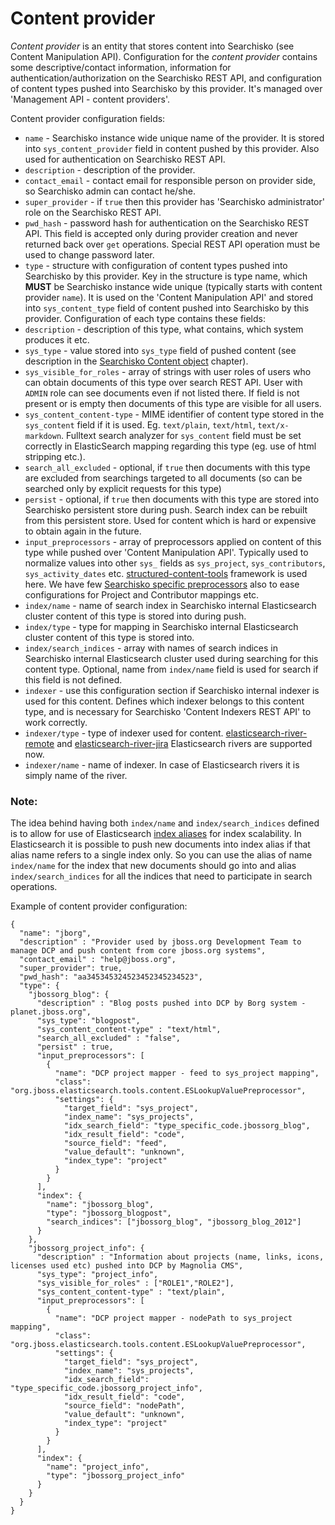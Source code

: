 Content provider
================

*Content provider* is an entity that stores content into Searchisko (see Content Manipulation API).
Configuration for the *content provider* contains some descriptive/contact information, information 
for authentication/authorization on the Searchisko REST API, and configuration of content types pushed 
into Searchisko by this provider.
It's managed over 'Management API - content providers'.

Content provider configuration fields:

* `name` - Searchisko instance wide unique name of the provider. It is stored into `sys_content_provider` field in content pushed by this provider. Also used for authentication on Searchisko REST API.
* `description` - description of the provider.
* `contact_email` - contact email for responsible person on provider side, so Searchisko admin can contact he/she.
* `super_provider` - if `true` then this provider has 'Searchisko administrator' role on the Searchisko REST API.
* `pwd_hash` - password hash for authentication on the Searchisko REST API. This field is accepted only during provider creation and never returned back over `get` operations. Special REST API operation must be used to change password later.  
* `type` - structure with configuration of content types pushed into Searchisko by this provider. Key in the structure is type name, which **MUST** be Searchisko instance wide unique (typically starts with content provider `name`). It is used on the 'Content Manipulation API' and stored into `sys_content_type` field of content pushed into Searchisko by this provider. Configuration of each type contains these fields:
 * `description` - description of this type, what contains, which system produces it etc.
 * `sys_type` - value stored into `sys_type` field of pushed content (see description in the [Searchisko Content object](../content/dcp_content_object.md) chapter).
 * `sys_visible_for_roles` - array of strings with user roles of users who can obtain documents of this type over search REST API. User with `ADMIN` role can see documents even if not listed there. If field is not present or is empty then documents of this type are visible for all users.
 * `sys_content_content-type` - MIME identifier of content type stored in the `sys_content` field if it is used. Eg. `text/plain`, `text/html`, `text/x-markdown`. Fulltext search analyzer for `sys_content` field must be set correctly in ElasticSearch mapping regarding this type (eg. use of html stripping etc.).
 * `search_all_excluded` - optional, if `true` then documents with this type are excluded from searchings targeted to all documents (so can be searched only by explicit requests for this type)
 * `persist` - optional, if `true` then documents with this type are stored into Searchisko persistent store during push. Search index can be rebuilt from this persistent store. Used for content which is hard or expensive to obtain again in the future.
 * `input_preprocessors` - array of preprocessors applied on content of this type while pushed over 'Content Manipulation API'. 
   Typically used to normalize values into other `sys_` fields as `sys_project`, `sys_contributors`, `sys_activity_dates` etc. [structured-content-tools](https://github.com/jbossorg/structured-content-tools) framework is used here. 
   We have few [Searchisko specific preprocessors](https://github.com/searchisko/searchisko/tree/master/api/src/main/java/org/searchisko/tools/content) also to 
   ease configurations for Project and Contributor mappings etc.
 * `index/name` - name of search index in Searchisko internal Elasticsearch cluster content of this type is stored into during push.  
 * `index/type` - type for mapping in Searchisko internal Elasticsearch cluster content of this type is stored into.
 * `index/search_indices` - array with names of search indices in Searchisko internal Elasticsearch cluster used during searching for this content type. Optional, name from `index/name` field is used for search if this field is not defined.
 * `indexer` - use this configuration section if Searchisko internal indexer is used for this content. Defines which indexer belongs to this content type, and is necessary for Searchisko 'Content Indexers REST API' to work correctly.
 * `indexer/type` - type of indexer used for content. [elasticsearch-river-remote](https://github.com/searchisko/elasticsearch-river-remote) and [elasticsearch-river-jira](https://github.com/searchisko/elasticsearch-river-jira) Elasticsearch rivers are supported now. 
 * `indexer/name` - name of indexer. In case of Elasticsearch rivers it is simply name of the river.  
 
### Note:

The idea behind having both `index/name` and `index/search_indices` defined is to allow for use of Elasticsearch
[index aliases](http://www.elasticsearch.org/guide/en/elasticsearch/reference/0.90/indices-aliases.html)
for index scalability. In Elasticsearch it is possible to push new documents into index alias if that alias name refers
to a single index only. So you can use the alias of name `index/name` for the index that new documents should go into and
alias `index/search_indices` for all the indices that need to participate in search operations.

Example of content provider configuration:

	{
	  "name": "jborg",
	  "description" : "Provider used by jboss.org Development Team to manage DCP and push content from core jboss.org systems",
	  "contact_email" : "help@jboss.org",
	  "super_provider": true,
	  "pwd_hash": "aa345345324523452345234523",
	  "type": {
	    "jbossorg_blog": {
	      "description" : "Blog posts pushed into DCP by Borg system - planet.jboss.org",
	      "sys_type": "blogpost",
	      "sys_content_content-type" : "text/html",
	      "search_all_excluded" : "false",
	      "persist" : true,
	      "input_preprocessors": [
	        {
	          "name": "DCP project mapper - feed to sys_project mapping",
	          "class": "org.jboss.elasticsearch.tools.content.ESLookupValuePreprocessor",
	          "settings": {
	            "target_field": "sys_project",
	            "index_name": "sys_projects",
	            "idx_search_field": "type_specific_code.jbossorg_blog",
	            "idx_result_field": "code",
	            "source_field": "feed",
	            "value_default": "unknown",
	            "index_type": "project"
	          }
	        }
	      ],
	      "index": {
	        "name": "jbossorg_blog",
	        "type": "jbossorg_blogpost",
	        "search_indices": ["jbossorg_blog", "jbossorg_blog_2012"]
	      }
	    },
	    "jbossorg_project_info": {
	      "description" : "Information about projects (name, links, icons, licenses used etc) pushed into DCP by Magnolia CMS",
	      "sys_type": "project_info",
	      "sys_visible_for_roles" : ["ROLE1","ROLE2"],
	      "sys_content_content-type" : "text/plain",
	      "input_preprocessors": [
	        {
	          "name": "DCP project mapper - nodePath to sys_project mapping",
	          "class": "org.jboss.elasticsearch.tools.content.ESLookupValuePreprocessor",
	          "settings": {
	            "target_field": "sys_project",
	            "index_name": "sys_projects",
	            "idx_search_field": "type_specific_code.jbossorg_project_info",
	            "idx_result_field": "code",
	            "source_field": "nodePath",
	            "value_default": "unknown",
	            "index_type": "project"
	          }
	        }
	      ],
	      "index": {
	        "name": "project_info",
	        "type": "jbossorg_project_info"
	      }
	    }
	  }
	}
